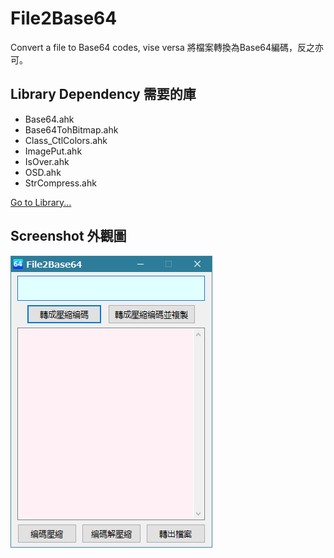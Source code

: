 # File2Base64
Convert a file to Base64 codes, vise versa
將檔案轉換為Base64編碼，反之亦可。

## Library Dependency 需要的庫
* Base64.ahk
* Base64TohBitmap.ahk
* Class_CtlColors.ahk
* ImagePut.ahk
* IsOver.ahk
* OSD.ahk
* StrCompress.ahk

[Go to Library...](https://github.com/dummyvoid/Library.AutoHotkey)

## Screenshot 外觀圖
![alt Screenshot](https://github.com/dummyvoid/File2Base64/blob/main/File2Base64.png?raw=true)
